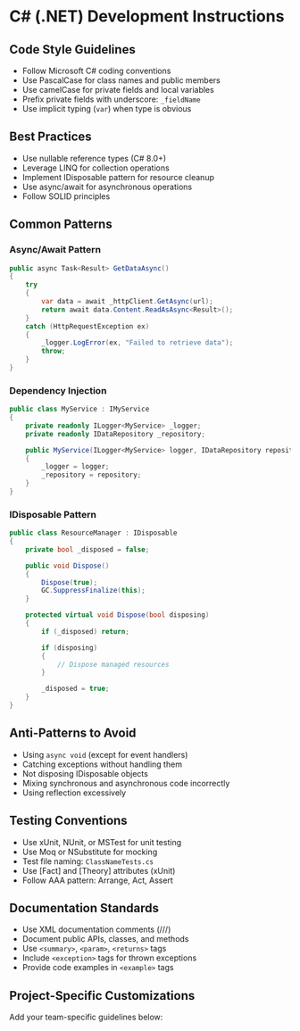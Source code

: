 # C# (.NET) Development Instructions

## Code Style Guidelines

- Follow Microsoft C# coding conventions
- Use PascalCase for class names and public members
- Use camelCase for private fields and local variables
- Prefix private fields with underscore: `_fieldName`
- Use implicit typing (`var`) when type is obvious

## Best Practices

- Use nullable reference types (C# 8.0+)
- Leverage LINQ for collection operations
- Implement IDisposable pattern for resource cleanup
- Use async/await for asynchronous operations
- Follow SOLID principles

## Common Patterns

### Async/Await Pattern
```csharp
public async Task<Result> GetDataAsync()
{
    try
    {
        var data = await _httpClient.GetAsync(url);
        return await data.Content.ReadAsAsync<Result>();
    }
    catch (HttpRequestException ex)
    {
        _logger.LogError(ex, "Failed to retrieve data");
        throw;
    }
}
```

### Dependency Injection
```csharp
public class MyService : IMyService
{
    private readonly ILogger<MyService> _logger;
    private readonly IDataRepository _repository;

    public MyService(ILogger<MyService> logger, IDataRepository repository)
    {
        _logger = logger;
        _repository = repository;
    }
}
```

### IDisposable Pattern
```csharp
public class ResourceManager : IDisposable
{
    private bool _disposed = false;

    public void Dispose()
    {
        Dispose(true);
        GC.SuppressFinalize(this);
    }

    protected virtual void Dispose(bool disposing)
    {
        if (_disposed) return;

        if (disposing)
        {
            // Dispose managed resources
        }

        _disposed = true;
    }
}
```

## Anti-Patterns to Avoid

- Using `async void` (except for event handlers)
- Catching exceptions without handling them
- Not disposing IDisposable objects
- Mixing synchronous and asynchronous code incorrectly
- Using reflection excessively

## Testing Conventions

- Use xUnit, NUnit, or MSTest for unit testing
- Use Moq or NSubstitute for mocking
- Test file naming: `ClassNameTests.cs`
- Use [Fact] and [Theory] attributes (xUnit)
- Follow AAA pattern: Arrange, Act, Assert

## Documentation Standards

- Use XML documentation comments (///)
- Document public APIs, classes, and methods
- Use `<summary>`, `<param>`, `<returns>` tags
- Include `<exception>` tags for thrown exceptions
- Provide code examples in `<example>` tags

## Project-Specific Customizations

Add your team-specific guidelines below:
<!-- Customize this section for your project -->
